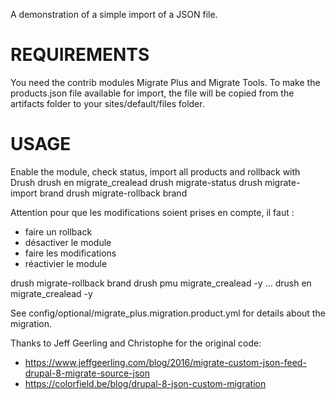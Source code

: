 A demonstration of a simple import of a JSON file.

REQUIREMENTS
============
You need the contrib modules Migrate Plus and Migrate Tools.
To make the products.json file available for import, the file will be copied
from the artifacts folder to your sites/default/files folder.

USAGE
=====
Enable the module, check status, import all products and rollback with Drush
drush en migrate_crealead
drush migrate-status
drush migrate-import brand
drush migrate-rollback brand

Attention pour que les modifications soient prises en compte, il faut :
 - faire un rollback
 - désactiver le module
 - faire les modifications
 - réactivier le module

drush migrate-rollback brand
drush pmu migrate_crealead -y
...
drush en migrate_crealead -y

See config/optional/migrate_plus.migration.product.yml for details about the
migration.

Thanks to Jeff Geerling and Christophe for the original code:
- https://www.jeffgeerling.com/blog/2016/migrate-custom-json-feed-drupal-8-migrate-source-json
- https://colorfield.be/blog/drupal-8-json-custom-migration
